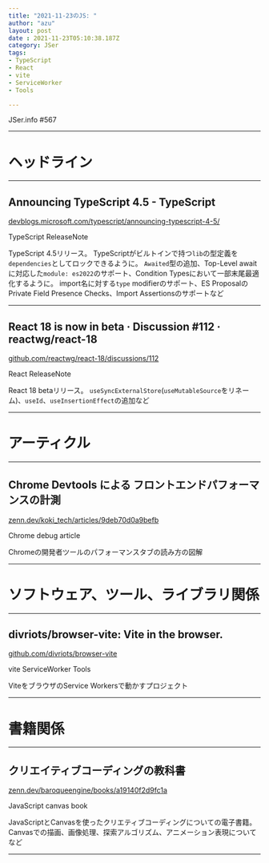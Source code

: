 ```yaml
---
title: "2021-11-23のJS: "
author: "azu"
layout: post
date : 2021-11-23T05:10:38.187Z
category: JSer
tags:
- TypeScript
- React
- vite
- ServiceWorker
- Tools

---
```


JSer.info #567

----

<h1 class="site-genre">ヘッドライン</h1>

----

## Announcing TypeScript 4.5 - TypeScript
[devblogs.microsoft.com/typescript/announcing-typescript-4-5/](https://devblogs.microsoft.com/typescript/announcing-typescript-4-5/ "Announcing TypeScript 4.5 - TypeScript")
<p class="jser-tags jser-tag-icon"><span class="jser-tag">TypeScript</span> <span class="jser-tag">ReleaseNote</span></p>

TypeScript 4.5リリース。
TypeScriptがビルトインで持つ`lib`の型定義を`dependencies`としてロックできるように。
`Awaited`型の追加、Top-Level awaitに対応した`module: es2022`のサポート、Condition Typesにおいて一部末尾最適化するように。
import名に対する`type` modifierのサポート、ES ProposalのPrivate Field Presence Checks、Import Assertionsのサポートなど


----

## React 18 is now in beta · Discussion #112 · reactwg/react-18
[github.com/reactwg/react-18/discussions/112](https://github.com/reactwg/react-18/discussions/112 "React 18 is now in beta · Discussion #112 · reactwg/react-18")
<p class="jser-tags jser-tag-icon"><span class="jser-tag">React</span> <span class="jser-tag">ReleaseNote</span></p>

React 18 betaリリース。
`useSyncExternalStore`(`useMutableSource`をリネーム)、`useId`、`useInsertionEffect`の追加など


----
<h1 class="site-genre">アーティクル</h1>

----

## Chrome Devtools による フロントエンドパフォーマンスの計測
[zenn.dev/koki\_tech/articles/9deb70d0a9befb](https://zenn.dev/koki_tech/articles/9deb70d0a9befb "Chrome Devtools による フロントエンドパフォーマンスの計測")
<p class="jser-tags jser-tag-icon"><span class="jser-tag">Chrome</span> <span class="jser-tag">debug</span> <span class="jser-tag">article</span></p>

Chromeの開発者ツールのパフォーマンスタブの読み方の図解


----
<h1 class="site-genre">ソフトウェア、ツール、ライブラリ関係</h1>

----

## divriots/browser-vite: Vite in the browser.
[github.com/divriots/browser-vite](https://github.com/divriots/browser-vite "divriots/browser-vite: Vite in the browser.")
<p class="jser-tags jser-tag-icon"><span class="jser-tag">vite</span> <span class="jser-tag">ServiceWorker</span> <span class="jser-tag">Tools</span></p>

ViteをブラウザのService Workersで動かすプロジェクト


----
<h1 class="site-genre">書籍関係</h1>

----

## クリエイティブコーディングの教科書
[zenn.dev/baroqueengine/books/a19140f2d9fc1a](https://zenn.dev/baroqueengine/books/a19140f2d9fc1a "クリエイティブコーディングの教科書")
<p class="jser-tags jser-tag-icon"><span class="jser-tag">JavaScript</span> <span class="jser-tag">canvas</span> <span class="jser-tag">book</span></p>

JavaScriptとCanvasを使ったクリエティブコーディングについての電子書籍。
Canvasでの描画、画像処理、探索アルゴリズム、アニメーション表現についてなど


----
